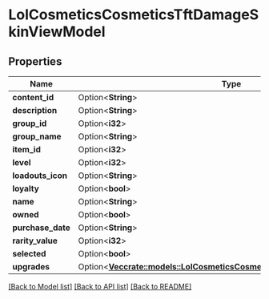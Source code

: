 # LolCosmeticsCosmeticsTftDamageSkinViewModel

## Properties

Name | Type | Description | Notes
------------ | ------------- | ------------- | -------------
**content_id** | Option<**String**> |  | [optional]
**description** | Option<**String**> |  | [optional]
**group_id** | Option<**i32**> |  | [optional]
**group_name** | Option<**String**> |  | [optional]
**item_id** | Option<**i32**> |  | [optional]
**level** | Option<**i32**> |  | [optional]
**loadouts_icon** | Option<**String**> |  | [optional]
**loyalty** | Option<**bool**> |  | [optional]
**name** | Option<**String**> |  | [optional]
**owned** | Option<**bool**> |  | [optional]
**purchase_date** | Option<**String**> |  | [optional]
**rarity_value** | Option<**i32**> |  | [optional]
**selected** | Option<**bool**> |  | [optional]
**upgrades** | Option<[**Vec<crate::models::LolCosmeticsCosmeticsTftDamageSkinViewModel>**](LolCosmeticsCosmeticsTFTDamageSkinViewModel.md)> |  | [optional]

[[Back to Model list]](../README.md#documentation-for-models) [[Back to API list]](../README.md#documentation-for-api-endpoints) [[Back to README]](../README.md)


